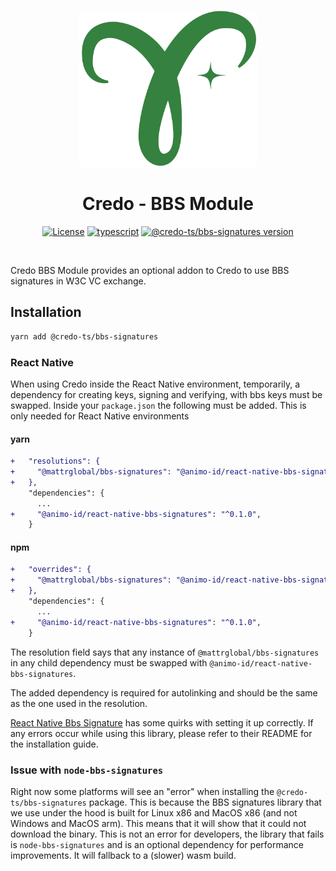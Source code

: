 <p align="center">
  <br />
  <img
    alt="Hyperledger Aries logo"
    src="https://raw.githubusercontent.com/hyperledger/aries-framework-javascript/aa31131825e3331dc93694bc58414d955dcb1129/images/aries-logo.png"
    height="250px"
  />
</p>
<h1 align="center"><b>Credo - BBS Module</b></h1>
<p align="center">
  <a
    href="https://raw.githubusercontent.com/hyperledger/aries-framework-javascript/main/LICENSE"
    ><img
      alt="License"
      src="https://img.shields.io/badge/License-Apache%202.0-blue.svg"
  /></a>
  <a href="https://www.typescriptlang.org/"
    ><img
      alt="typescript"
      src="https://img.shields.io/badge/%3C%2F%3E-TypeScript-%230074c1.svg"
  /></a>
    <a href="https://www.npmjs.com/package/@credo-ts/bbs-signatures"
    ><img
      alt="@credo-ts/bbs-signatures version"
      src="https://img.shields.io/npm/v/@credo-ts/bbs-signatures"
  /></a>

</p>
<br />

Credo BBS Module provides an optional addon to Credo to use BBS signatures in W3C VC exchange.

## Installation

```sh
yarn add @credo-ts/bbs-signatures
```

### React Native

When using Credo inside the React Native environment, temporarily, a dependency for creating keys, signing and verifying, with bbs keys must be swapped. Inside your `package.json` the following must be added. This is only needed for React Native environments

#### yarn

```diff
+   "resolutions": {
+     "@mattrglobal/bbs-signatures": "@animo-id/react-native-bbs-signatures@^0.1.0",
+   },
    "dependencies": {
      ...
+     "@animo-id/react-native-bbs-signatures": "^0.1.0",
    }
```

#### npm

```diff
+   "overrides": {
+     "@mattrglobal/bbs-signatures": "@animo-id/react-native-bbs-signatures@^0.1.0",
+   },
    "dependencies": {
      ...
+     "@animo-id/react-native-bbs-signatures": "^0.1.0",
    }
```

The resolution field says that any instance of `@mattrglobal/bbs-signatures` in any child dependency must be swapped with `@animo-id/react-native-bbs-signatures`.

The added dependency is required for autolinking and should be the same as the one used in the resolution.

[React Native Bbs Signature](https://github.com/animo/react-native-bbs-signatures) has some quirks with setting it up correctly. If any errors occur while using this library, please refer to their README for the installation guide.

### Issue with `node-bbs-signatures`

Right now some platforms will see an "error" when installing the `@credo-ts/bbs-signatures` package. This is because the BBS signatures library that we use under the hood is built for Linux x86 and MacOS x86 (and not Windows and MacOS arm). This means that it will show that it could not download the binary. This is not an error for developers, the library that fails is `node-bbs-signatures` and is an optional dependency for performance improvements. It will fallback to a (slower) wasm build.

